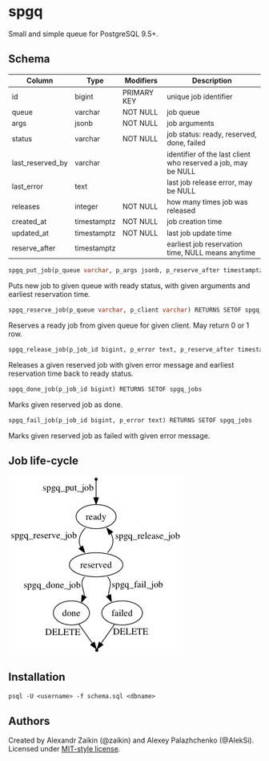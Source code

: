# spgq

Small and simple queue for PostgreSQL 9.5+.


## Schema

 Column           | Type        | Modifiers   | Description
------------------|-------------|-------------|-------------
 id               | bigint      | PRIMARY KEY | unique job identifier
 queue            | varchar     | NOT NULL    | job queue
 args             | jsonb       | NOT NULL    | job arguments
 status           | varchar     | NOT NULL    | job status: ready, reserved, done, failed
 last_reserved_by | varchar     |             | identifier of the last client who reserved a job, may be NULL
 last_error       | text        |             | last job release error, may be NULL
 releases         | integer     | NOT NULL    | how many times job was released
 created_at       | timestamptz | NOT NULL    | job creation time
 updated_at       | timestamptz | NOT NULL    | last job update time
 reserve_after    | timestamptz |             | earliest job reservation time, NULL means anytime

```sql
spgq_put_job(p_queue varchar, p_args jsonb, p_reserve_after timestamptz) RETURNS spgq_jobs
```
Puts new job to given queue with ready status, with given arguments and earliest reservation time.

```sql
spgq_reserve_job(p_queue varchar, p_client varchar) RETURNS SETOF spgq_jobs
```
Reserves a ready job from given queue for given client. May return 0 or 1 row.

```sql
spgq_release_job(p_job_id bigint, p_error text, p_reserve_after timestamptz) RETURNS SETOF spgq_jobs
```
Releases a given reserved job with given error message and earliest reservation time back to ready status.

```sql
spgq_done_job(p_job_id bigint) RETURNS SETOF spgq_jobs
```
Marks given reserved job as done.

```sql
spgq_fail_job(p_job_id bigint, p_error text) RETURNS SETOF spgq_jobs
```
Marks given reserved job as failed with given error message.


## Job life-cycle

![Job statuses: ready, reserved, done, failed](statuses.dot.png)


## Installation

```
psql -U <username> -f schema.sql <dbname>
```


## Authors

Created by Alexandr Zaikin (@zaikin) and Alexey Palazhchenko (@AlekSi). Licensed under [MIT-style license](LICENSE).
